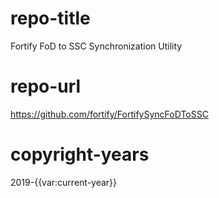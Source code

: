 # repo-title
Fortify FoD to SSC Synchronization Utility

# repo-url
https://github.com/fortify/FortifySyncFoDToSSC

# copyright-years
2019-{{var:current-year}}
